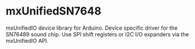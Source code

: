 # mxUnifiedSN7648
mxUnifiedIO device library for Arduino. Device specific driver for the SN76489 sound chip. Use SPI shift registers or I2C I/O expanders via the mxUnifiedIO API.
